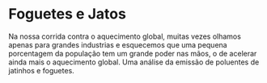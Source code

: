 # Foguetes e Jatos

Na nossa corrida contra o aquecimento global, muitas vezes olhamos apenas para grandes industrias e esquecemos que uma pequena porcentagem da população tem um grande poder nas mãos, o de acelerar ainda mais o aquecimento global.
Uma análise da emissão de poluentes de jatinhos e foguetes. 
